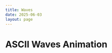 ```yaml
---
title: Waves
date: 2025-06-03
layout: page
---
```


<h1>ASCII Waves Animation</h1>
<pre id="waves" class="waves-animation"></pre>

<script src="/assets/js/waves.js"></script>
